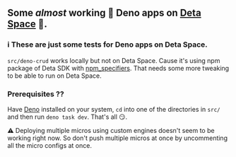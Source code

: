 ## Some _almost_ working 🦕 Deno apps on [Deta Space](https://deta.space) 🚀.

### ℹ️ These are just some tests for Deno apps on Deta Space.

`src/deno-crud` works locally but not on Deta Space. Cause it's using npm package of Deta SDK with [npm_specifiers](https://deno.land/manual@v1.29.4/node/npm_specifiers). That needs some more tweaking to be able to run on Deta Space.

### Prerequisites ??

Have [Deno](https://deno.land) installed on your system, `cd` into one of the directories in `src/` and then run `deno task dev`. That's all 😏.

⚠️ Deploying multiple micros using custom engines doesn't seem to be working right now. So don't push multiple micros at once by uncommenting all the micro configs at once.
